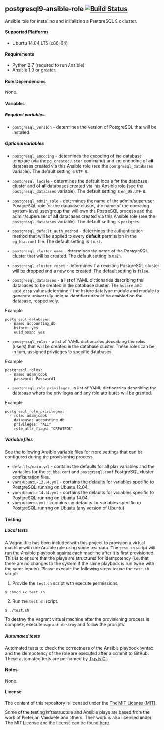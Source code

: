 ## postgresql9-ansible-role [![Build Status](https://travis-ci.org/alliedplatform/postgresql9-ansible-role.png)](https://travis-ci.org/alliedplatform/postgresql9-ansible-role)

Ansible role for installing and initializing a PostgreSQL 9.x cluster.

#### Supported Platforms

- Ubuntu 14.04 LTS (x86-64)

#### Requirements

- Python 2.7 (required to run Ansible)
- Ansible 1.9 or greater.

#### Role Dependencies

None.

#### Variables

##### Required variables

- `postgresql_version` - determines the version of PostgreSQL that will be installed.

##### Optional variables

- `postgresql_encoding` - determines the encoding of the database template (via the `pg_createcluster` command) and the encoding of **all** databases created via this Ansible role (see the `postgresql_databases` variable). The default setting is `UTF-8`.
- `postgresql_locale` - determines the default locale for the database cluster and of **all** databases created via this Ansible role (see the `postgresql_databases` variable). The default setting is `en_US.UTF-8`.

- `postgresql_admin_role` - determines the name of the admin/superuser PostgreSQL role for the database cluster, the name of the operating system-level user/group that will own the PostreSQL process and the admin/superuser of **all** databases created via this Ansible role (see the `postgresql_databases` variable). The default setting is `postgres`.
- `postgresql_default_auth_method` - determines the authentication method that will be applied to every **default** permission in the `pg_hba.conf` file. The default setting is `trust`.

- `postgresql_cluster_name` - determines the name of the PostgreSQL cluster that will be created. The default setting is `main`.
- `postgresql_cluster_reset` - determines if an existing PostgreSQL cluster will be dropped and a new one created. The default setting is `false`.

- `postgresql_databases` - a list of YAML dictionaries describing the databases to be created in the database cluster. The `hstore` and `uuid_ossp` values determine if the hstore datatype module and module to generate universally unique identifiers should be enabled on the database, respectively.

Example:

```
postgresql_databases:
  - name: accounting_db
    hstore: yes
    uuid_ossp: yes
```

- `postgresql_roles` - a list of YAML dictionaries describing the roles (users) that will be created in the database cluster. These roles can be, in turn, assigned privileges to specific databases.

Example:

```
postgresql_roles:
  - name: adamjcook
    password: Password1
```

- `postgresql_role_privileges` - a list of YAML dictionaries describing the database where the privileges and any role attributes will be granted.

Example:

```
postgresql_role_privileges:
  - role: adamjcook
    database: accounting_db
    privileges: "ALL"
    role_attr_flags: "CREATEDB"
```

##### Variable files

See the following Ansible variable files for more settings that can be configured during the provisioning process.

- `defaults/main.yml` - contains the defaults for all play variables and the variables for the `pg_hba.conf` and `postgresql.conf` PostgreSQL cluster configuration files.
- `vars/Ubuntu-12.04.yml` - contains the defaults for variables specific to PostgreSQL running on Ubuntu 12.04.
- `vars/Ubuntu-14.04.yml` - contains the defaults for variables specific to PostgreSQL running on Ubuntu 14.04.
- `vars/Ubuntu.yml` - contains the defaults for variables specific to PostgreSQL running on Ubuntu (any version of Ubuntu).

#### Testing

##### Local tests

A Vagrantfile has been included with this project to provision a virtual machine with the Ansible role using some test data. The `test.sh` script will run the Ansible playbook against each machine after it is first provisioned. This is to ensure that the plays are structured for idempotency (i.e. that there are no changes to the system if the same playbook is run twice with the same inputs). Please execute the following steps to use the `test.sh` script:

1. Provide the `test.sh` script with execute permissions.

```
$ chmod +x test.sh
```

2. Run the `test.sh` script.

```
$ ./test.sh
```

To destroy the Vagrant virtual machine after the provisioning process is complete, execute `vagrant destroy` and follow the prompts.

##### Automated tests

Automated tests to check the correctness of the Ansible playbook syntax and the idempotency of the role are executed after a commit to GitHub. These automated tests are performed by [Travis CI](https://travis-ci.org/).

#### Notes

None.

#### License

The content of this repository is licensed under the [The MIT License (MIT)](http://opensource.org/licenses/MIT).

Some of the testing infrastructure and Ansible plays are based from the work of Pieterjan Vandaele and others. Their work is also licensed under The MIT License and the license can be found [here](https://github.com/ANXS/postgresql/blob/master/LICENSE).
